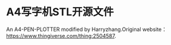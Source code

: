 # A4写字机STL开源文件 
An A4-PEN-PLOTTER modified by Harryzhang.Original website： https://www.thingiverse.com/thing:2504587.
